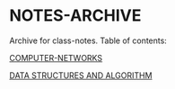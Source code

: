 # NOTES-ARCHIVE

Archive for class-notes.
Table of contents:

[COMPUTER-NETWORKS](/COMPUTER%20NETWORKS)

[DATA STRUCTURES AND ALGORITHM](/DATA%20STRUCTURES%20AND%20ALGORITHM)

